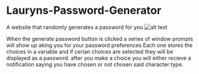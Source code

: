# Lauryns-Password-Generator
A website that randomly generates a password for you
![alt text](https://github.com/laurynmcm/Lauryns-Password-Generator/blob/main/Screenshot%20(4).png?raw=true)

When the generate password button is clicked a series of window prompts will show up aking you for your password preferences
Each one stores the choices in a variable and if cerian choices are selected they will be displayed as a password.
after you make a choice you will either recieve a notification saying you have chosen or not chosen said character type.
